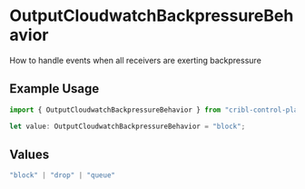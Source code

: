 # OutputCloudwatchBackpressureBehavior

How to handle events when all receivers are exerting backpressure

## Example Usage

```typescript
import { OutputCloudwatchBackpressureBehavior } from "cribl-control-plane/models";

let value: OutputCloudwatchBackpressureBehavior = "block";
```

## Values

```typescript
"block" | "drop" | "queue"
```